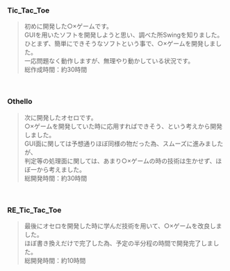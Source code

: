 ### Tic_Tac_Toe  
>初めに開発した○×ゲームです。  
GUIを用いたソフトを開発しようと思い、調べた所Swingを知りました。  
ひとまず、簡単にできそうなソフトという事で、○×ゲームを開発しました。  
一応問題なく動作しますが、無理やり動かしている状況です。  
総作成時間：約30時間  

<br>

### Othello
>次に開発したオセロです。  
○×ゲームを開発していた時に応用すればできそう、という考えから開発しました。  
GUI面に関しては予想通りほぼ同様の物だった為、スムーズに進みましたが、  
判定等の処理面に関しては、あまり○×ゲームの時の技術は生かせず、ほぼ一から考えました。  
総開発時間：約30時間  

<br>

### RE_Tic_Tac_Toe
>最後にオセロを開発した時に学んだ技術を用いて、○×ゲームを改良しました。  
ほぼ書き換えだけで完了した為、予定の半分程の時間で開発完了しました。  
総開発時間：約10時間